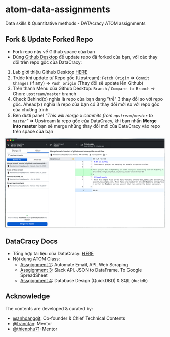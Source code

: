 # atom-data-assignments
Data skills &amp; Quantitative methods - DATAcracy ATOM assignments

## Fork & Update Forked Repo
* Fork repo này về Github space của bạn
* Dùng [Github Desktop](https://desktop.github.com/) để update repo đã forked của bạn, với các thay đổi trên repo gốc của DataCracy:

1. Lab giới thiệu Github Desktop [HERE](https://anhdang.gitbook.io/datacracy/atom/2-data-tools-1/2.3-lab-1-github-desktop)
2. Trước khi update từ Repo gốc (Upstream): `Fetch Origin` => `Commit Changes` (if any) => `Push origin` (Thay đổi sẽ update lên Github)
3. Trên thanh Menu của Github Desktop: `Branch` / `Compare to Branch` => Chọn: `upstream/master` branch
4. Check Behind(x) nghĩa là repo của bạn đang "trễ" 3 thay đổi so với repo gốc. Ahead(x) nghĩa là repo của bạn có 3 thay đổi mới so với repo gốc của chương trình
5. Bên dưới panel *"This will merge x commits from `upstream/master` to `master`"* => Upstream là repo gốc của DataCracy, khi bạn nhấn **Merge into master** bạn sẽ merge những thay đổi mới của DataCracy vào repo trên space của bạn

![fork-upstream](./img/fork-upstream.png)


## DataCracy Docs
* Tổng hợp tài liệu của DataCracy: [HERE](https://anhdang.gitbook.io/datacracy/)
* Nội dụng ATOM Class:
    * [Assgignment 2](./assignment_2): Automate Email, API, Web Scraping
    * [Assgignment 3](./assignment_3): Slack API. JSON to DataFrame. To Google SpreadSheet
    * [Assgignment 4](./assignment_4): Database Design (QuickDBD) & SQL (`duckdb`)

## Acknowledge
The contents are developed & curated by: 
* [@anhdanggit](https://github.com/anhdanggit): Co-founder & Chief Technical Contents
* [@tranctan](https://github.com/tranctan): Mentor
* [@thienphu71](https://github.com/thienphu71): Mentor
